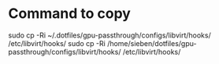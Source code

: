 # Command to copy
sudo cp -Ri ~/.dotfiles/gpu-passthrough/configs/libvirt/hooks/ /etc/libvirt/hooks/
sudo cp -Ri /home/sieben/dotfiles/gpu-passthrough/configs/libvirt/hooks/ /etc/libvirt/hooks/
